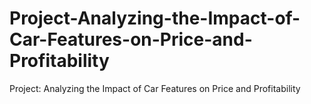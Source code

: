 # Project-Analyzing-the-Impact-of-Car-Features-on-Price-and-Profitability
Project: Analyzing the Impact of Car Features on Price and Profitability
